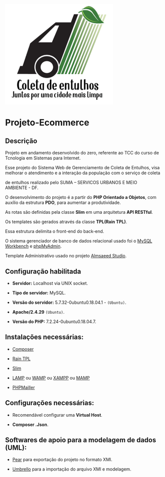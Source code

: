 <img src="logo.png" width="350">

# Projeto-Ecommerce


## Descrição

Projeto em andamento desenvolvido do zero, referente ao TCC do curso de Tcnologia em Sistemas para Internet.

Esse projeto do Sistema Web de Gerenciamento de Coleta de Entulhos, visa melhorar o atendimento e a interação da população com o serviço de coleta 

de entulhos realizado pelo SUMA – SERVICOS URBANOS E MEIO AMBIENTE - DF.

O desenvolvimento do projeto é a partir do **PHP Orientado a Objetos**, com auxílio da estrutura **PDO**, para aumentar a produtividade. 

As rotas são definidas pela classe **Slim** em uma arquitetura **API RESTful**.

Os templates são gerados através da  classe **TPL(Rain TPL)**.

Essa estrutura delimita o front-end do back-end.

O sistema gerenciador de banco de dados relacional usado foi o [MySQL Workbench](https://www.mysql.com/products/workbench/) e [phpMyAdmin](https://www.phpmyadmin.net/).

Template Administrativo usado no projeto [Almsaeed Studio](https://adminlte.io/).

## Configuração habilitada

- **Servidor:** Localhost via UNIX socket.

- **Tipo de servidor:** MySQL.

- **Versão do servidor:** 5.7.32-0ubuntu0.18.04.1 - `(Ubuntu)`.

- **Apache/2.4.29**  `(Ubuntu)`.

- **Versão do PHP:** 7.2.24-0ubuntu0.18.04.7.

  
 ## Instalações necessárias:

- [Composer](https://github.com/composer/composer)

- [Rain TPL](https://github.com/feulf/raintpl3)

- [Slim](https://www.slimframework.com/)

- [LAMP](https://www.techtudo.com.br/dicas-e-tutoriais/noticia/2012/11/como-instalar-lamp-no-linux.html) ou [WAMP](https://www.techtudo.com.br/tudo-sobre/wampserver.html) ou [XAMPP]() ou [MAMP](https://www.apachefriends.org/pt_br/index.html)

- [PHPMailler](https://github.com/PHPMailer/PHPMailer)

 ## Configurações necessárias:

- Recomendável configurar uma **Virtual Host**.

- **Composer .Json**.

 ## Softwares de apoio para a modelagem de dados (UML):

- [Pear](https://pear.php.net/manual/en/package.php.php-uml.intro.php) para exportação do projeto no formato XMI.

- [Umbrello](https://umbrello.kde.org/) para a importação do arquivo XMI e modelagem.